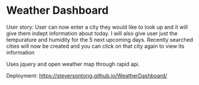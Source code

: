 # Weather Dashboard

User story:
User can now enter a city they would like to look up and it will give them indept information about today.
I will also give user just the tempurature and humidity for the 5 next upcoming days.
Recently searched cities will now be created and you can click on that city again to view its information

Uses jquery and open weather map through rapid api.

Deployment: https://steversontong.github.io/WeatherDashboard/

